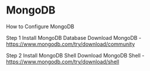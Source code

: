 # MongoDB

How to Configure MongoDB

Step 1
Install MongoDB Database
Download MongoDB - https://www.mongodb.com/try/download/community

Step 2
Install MongoDB Shell
Download MongoDB Shell - https://www.mongodb.com/try/download/shell
